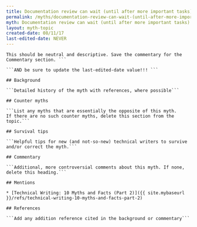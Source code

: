 ```yaml
---
title: Documentation review can wait (until after more important tasks)
permalink: /myths/documentation-review-can-wait-(until-after-more-important-tasks)
myth: Documentation review can wait (until after more important tasks)
layout: myth-topic
created-date: 08/11/17
last-edited-date: NEVER
---
```


```A summary description of the myth--no more than a line or two. 
This should be neutral and descriptive. Save the commentary for the 
Commentary section. ```

```AND be sure to update the last-edited-date value!!! ```

## Background

```Detailed history of the myth with references, where possible```

## Counter myths

```List any myths that are essentially the opposite of this myth.
If there are no such counter myths, delete this section from the topic.```

## Survival tips

```Helpful tips for new (and not-so-new) technical writers to survive and/or correct the myth.```

## Commentary

```Additional, more controversial comments about this myth. If none, delete this heading.```

## Mentions

* [Technical Writing: 10 Myths and Facts (Part 2)]({{ site.mybaseurl }}/refs/technical-writing-10-myths-and-facts-part-2)

## References

```Add any addition reference cited in the background or commentary```

